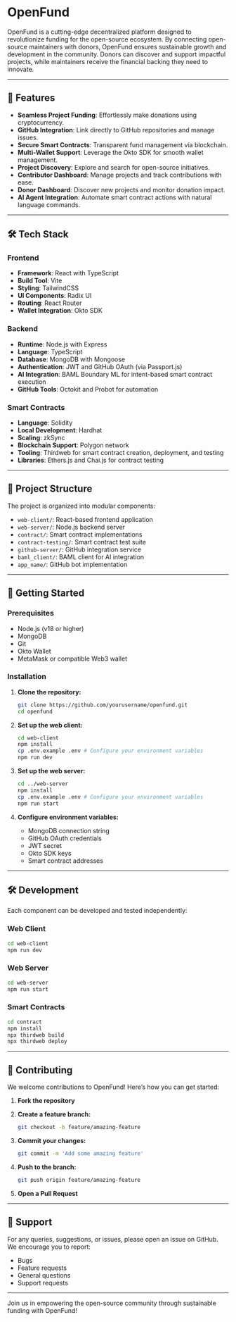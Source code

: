 # OpenFund

OpenFund is a cutting-edge decentralized platform designed to revolutionize funding for the open-source ecosystem. By connecting open-source maintainers with donors, OpenFund ensures sustainable growth and development in the community. Donors can discover and support impactful projects, while maintainers receive the financial backing they need to innovate.

---

## 🌟 Features

- **Seamless Project Funding**: Effortlessly make donations using cryptocurrency.
- **GitHub Integration**: Link directly to GitHub repositories and manage issues.
- **Secure Smart Contracts**: Transparent fund management via blockchain.
- **Multi-Wallet Support**: Leverage the Okto SDK for smooth wallet management.
- **Project Discovery**: Explore and search for open-source initiatives.
- **Contributor Dashboard**: Manage projects and track contributions with ease.
- **Donor Dashboard**: Discover new projects and monitor donation impact.
- **AI Agent Integration**: Automate smart contract actions with natural language commands.

---

## 🛠 Tech Stack

### Frontend

- **Framework**: React with TypeScript
- **Build Tool**: Vite
- **Styling**: TailwindCSS
- **UI Components**: Radix UI
- **Routing**: React Router
- **Wallet Integration**: Okto SDK

### Backend

- **Runtime**: Node.js with Express
- **Language**: TypeScript
- **Database**: MongoDB with Mongoose
- **Authentication**: JWT and GitHub OAuth (via Passport.js)
- **AI Integration**: BAML Boundary ML for intent-based smart contract execution
- **GitHub Tools**: Octokit and Probot for automation

### Smart Contracts

- **Language**: Solidity
- **Local Development**: Hardhat
- **Scaling**: zkSync
- **Blockchain Support**: Polygon network
- **Tooling**: Thirdweb for smart contract creation, deployment, and testing
- **Libraries**: Ethers.js and Chai.js for contract testing

---

## 📁 Project Structure

The project is organized into modular components:

- `web-client/`: React-based frontend application
- `web-server/`: Node.js backend server
- `contract/`: Smart contract implementations
- `contract-testing/`: Smart contract test suite
- `github-server/`: GitHub integration service
- `baml_client/`: BAML client for AI integration
- `app_name/`: GitHub bot implementation

---

## 🚀 Getting Started

### Prerequisites

- Node.js (v18 or higher)
- MongoDB
- Git
- Okto Wallet
- MetaMask or compatible Web3 wallet

### Installation

1. **Clone the repository:**

   ```bash
   git clone https://github.com/yourusername/openfund.git
   cd openfund
   ```
2. **Set up the web client:**

   ```bash
   cd web-client
   npm install
   cp .env.example .env # Configure your environment variables
   npm run dev
   ```
3. **Set up the web server:**

   ```bash
   cd ../web-server
   npm install
   cp .env.example .env # Configure your environment variables
   npm run start
   ```
4. **Configure environment variables:**

   - MongoDB connection string
   - GitHub OAuth credentials
   - JWT secret
   - Okto SDK keys
   - Smart contract addresses

---

## 🛠 Development

Each component can be developed and tested independently:

### Web Client

```bash
cd web-client
npm run dev
```

### Web Server

```bash
cd web-server
npm run start
```

### Smart Contracts

```bash
cd contract
npm install
npx thirdweb build
npx thirdweb deploy
```

---

## 🤝 Contributing

We welcome contributions to OpenFund! Here’s how you can get started:

1. **Fork the repository**
2. **Create a feature branch:**

   ```bash
   git checkout -b feature/amazing-feature
   ```
3. **Commit your changes:**

   ```bash
   git commit -m 'Add some amazing feature'
   ```
4. **Push to the branch:**

   ```bash
   git push origin feature/amazing-feature
   ```
5. **Open a Pull Request**

---


## 💬 Support

For any queries, suggestions, or issues, please open an issue on GitHub. We encourage you to report:

- Bugs
- Feature requests
- General questions
- Support requests

---

Join us in empowering the open-source community through sustainable funding with OpenFund!
